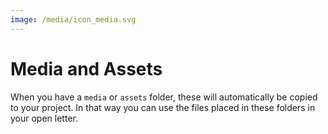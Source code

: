 ```yaml
---
image: /media/icon_media.svg
---
```

# Media and Assets

When you have a `media` or `assets` folder, these will automatically be copied to your project. In that way you can use the files placed in these folders in your open letter.
